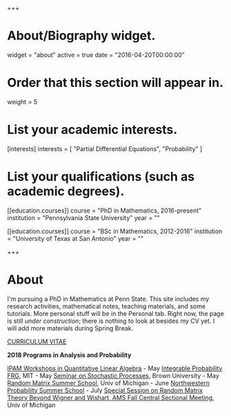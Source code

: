 +++
# About/Biography widget.
widget = "about"
active = true
date = "2016-04-20T00:00:00"

# Order that this section will appear in.
weight = 5

# List your academic interests.
[interests]
  interests = [
    "Partial Differential Equations",
    "Probability"
  ]

# List your qualifications (such as academic degrees).
[[education.courses]]
  course = "PhD in Mathematics, 2016-present"
  institution = "Pennsylvania State University"
  year = ""

[[education.courses]]
  course = "BSc in Mathematics, 2012-2016"
  institution = "University of Texas at San Antonio"
  year = ""
 
+++

# About 

I'm pursuing a PhD in Mathematics at Penn State. This site includes my research activities, mathematical notes, teaching materials, and some tutorials. More personal stuff will be in the Personal tab. Right now, the page is still _under construction_; there is nothing to look at besides my CV yet. I will add more materials during Spring Break.

<p class="read-more" itemprop="mainEntityOfPage">
    <a href = "/files/CV_Feb_2018.pdf" target = "_self" class="btn btn-primary btn-outline">
      CURRICULUM VITAE
    </a>
</p>

**2018 Programs in Analysis and Probability**

[IPAM Workshops in Quantitative Linear Algebra](http://www.ipam.ucla.edu/programs/long-programs/quantitative-linear-algebra/) - May
[Integrable Probability FRG](http://frg.int-prob.org/conference2018/), MIT - May 
[Seminar on Stochastic Processes](http://depts.washington.edu/ssproc/ssp_nextssp.php), Brown University - May
[Random Matrix Summer School](http://web.eecs.umich.edu/~rajnrao/rmtschool/), Univ of Michigan - June
[Northwestern Probability Summer School](http://www.math.northwestern.edu/~auffing/SNAP/index.html) - July
[Special Session on Random Matrix Theory Beyond Wigner and Wishart, AMS Fall Central Sectional Meeting](http://www.ams.org/meetings/sectional/2259_program_ss2.html), Univ of Michigan